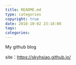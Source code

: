 ```yaml
---
title: README.md
type: categories
copyright: true
date: 2018-10-02 23:18:08
tags:
categories:
---
```


My github blog

site：https://skyhsiao.github.io/
